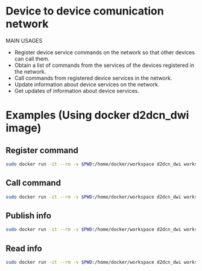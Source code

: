# Device to device comunication network

MAIN USAGES
- Register device service commands on the network so that other devices can call them.
- Obtain a list of commands from the services of the devices registered in the network.
- Call commands from registered device services in the network.
- Update information about device services on the network.
- Get updates of information about device services.


# Examples (Using docker d2dcn_dwi image)

## Register command

```bash
sudo docker run -it --rm -v $PWD:/home/docker/workspace d2dcn_dwi workspace/example/command_publish.py
```

## Call command

```bash
sudo docker run -it --rm -v $PWD:/home/docker/workspace d2dcn_dwi workspace/example/command_call.py
```

## Publish info

```bash
sudo docker run -it --rm -v $PWD:/home/docker/workspace d2dcn_dwi workspace/example/info_publish.py
```

## Read info

```bash
sudo docker run -it --rm -v $PWD:/home/docker/workspace d2dcn_dwi workspace/example/info_read.py
```